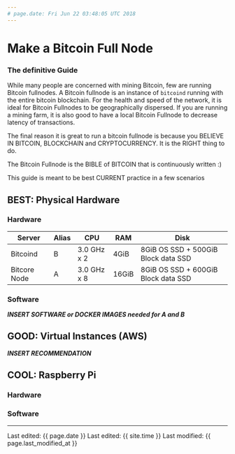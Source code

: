 ```yaml
---
# page.date: Fri Jun 22 03:48:05 UTC 2018
---
```

# Make a Bitcoin Full Node 
### The definitive Guide

While many people are concerned with mining Bitcoin, few are running Bitcoin fullnodes. A Bitcoin fullnode is an instance of `bitcoind` running with the
entire bitcoin blockchain. For the health and speed of the network, it is
ideal for Bitcoin Fullnodes to be geographically dispersed. If you are running
a mining farm, it is also good to have a local Bitcoin Fullnode to decrease
latency of transactions.

The final reason it is great to run a bitcoin fullnode is because you
BELIEVE IN BITCOIN, BLOCKCHAIN and CRYPTOCURRENCY. It is the RIGHT thing to do.

The Bitcoin Fullnode is the BIBLE of BITCOIN that is continuously written :)

This guide is meant to be best CURRENT practice in a few scenarios

## BEST: Physical Hardware

### Hardware

Server       | Alias   | CPU         | RAM   | Disk
------------ | ------- | ----------- | ----- | -----------------------------------
Bitcoind     | B       | 3.0 GHz x 2 | 4GiB  | 8GiB OS SSD + 500GiB Block data SSD
Bitcore Node | A       | 3.0 GHz x 8 | 16GiB | 8GiB OS SSD + 600GiB Block data SSD

### Software

___INSERT SOFTWARE or DOCKER IMAGES needed for A and B___

## GOOD: Virtual Instances (AWS)

___INSERT RECOMMENDATION___

## COOL: Raspberry Pi


### Hardware

### Software

---

Last edited: {{ page.date }}
Last edited: {{ site.time }}
Last modified: {{ page.last_modified_at }}

